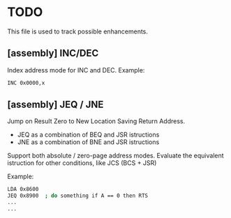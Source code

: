 # TODO

This file is used to track possible enhancements.

## [assembly] INC/DEC 
Index address mode for INC and DEC. Example:

```sh
INC 0x0000,x 
```

## [assembly] JEQ / JNE  
Jump on Result Zero to New Location Saving Return Address.
* JEQ as a combination of BEQ and JSR istructions
* JNE as a combination of BNE and JSR istructions

Support both absolute / zero-page address modes.
Evaluate the equivalent istruction for other conditions, like JCS (BCS + JSR)

Example:
```sh
LDA 0x8600
JEQ 0x8900  ; do something if A == 0 then RTS
...         
...
```